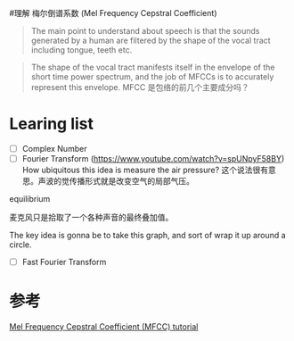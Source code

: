 #理解 梅尔倒谱系数 (Mel Frequency Cepstral Coefficient)

> The main point to understand about speech is that the sounds generated by a human are filtered by the shape of the vocal tract including tongue, teeth etc.

> The shape of the vocal tract manifests itself in the envelope of the short time power spectrum, and the job of MFCCs is to accurately represent this envelope.
MFCC 是包络的前几个主要成分吗？

# Learing list
- [ ] Complex Number
- [ ] Fourier Transform (https://www.youtube.com/watch?v=spUNpyF58BY)
How ubiquitous this idea is
measure the air pressure? 这个说法很有意思。声波的觉传播形式就是改变空气的局部气压。

equilibrium

麦克风只是拾取了一个各种声音的最终叠加值。

The key idea is gonna be to take this graph, and sort of wrap it up around a circle.

- [ ] Fast Fourier Transform

# 参考

[Mel Frequency Cepstral Coefficient (MFCC) tutorial](http://practicalcryptography.com/miscellaneous/machine-learning/guide-mel-frequency-cepstral-coefficients-mfccs/)
